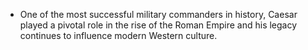 - One of the most successful military commanders in history, Caesar played a pivotal role in the rise of the Roman Empire and his legacy continues to influence modern Western culture.